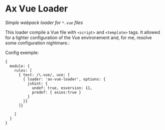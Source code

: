 # Ax Vue Loader

_Simple webpack loader for `*.vue` files_

This loader compile a Vue file with `<script>` and `<template>` tags.
It allowed for a lighter configuration of the Vue environement and, for me, resolve some configuration nightmare.:

Config exemple:

```
{ 
  module: {
    rules: [
      { test: /\.vue/, use: [ 
        { loader: 'ax-vue-loader', options: {
          jshint: {
            undef: true, esversion: 11,
            predef: { axios:true }
          }
        }}
      ]}
    
    ]
  }     
}
```


